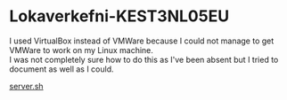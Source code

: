 # Lokaverkefni-KEST3NL05EU
I used VirtualBox instead of VMWare because I could not manage to get VMWare to work on my Linux machine.  
I was not completely sure how to do this as I've been absent but I tried to document as well as I could.  

[server.sh](https://github.com/marteinnsi/Lokaverkefni-KEST3NL05EU/blob/main/server-1/server.sh)
